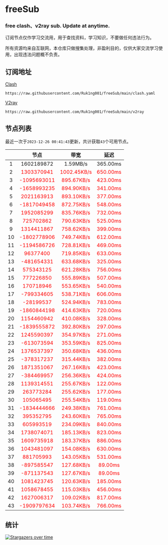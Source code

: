 # freeSub
### free clash、v2ray sub. Update at anytime.

订阅节点仅作学习交流用，用于查找资料，学习知识，不要做任何违法行为。

所有资源均来自互联网，本仓库只做搜集处理，非盈利目的，仅供大家交流学习使用，出现违法问题概不负责。

## 订阅地址
[Clash](https://raw.githubusercontent.com/Ruk1ng001/freeSub/main/clash.yaml)
```
https://raw.githubusercontent.com/Ruk1ng001/freeSub/main/clash.yaml
```
[V2ray](https://raw.githubusercontent.com/Ruk1ng001/freeSub/main/v2ray)
```
https://raw.githubusercontent.com/Ruk1ng001/freeSub/main/v2ray
```

## 节点列表

最近一次于`2023-12-26 00:41:43`更新，共计获取`43`个可用节点。

|  | 节点 | 带宽 | 延迟 |
|:-:|:--:|:--:|:--:|
 | 1 | 1602189872 | 1.59MB/s | 365.00ms |
 | 2 | <font color=red>1303370941</font> | <font color=red>1002.45KB/s</font> | <font color=red>650.00ms</font> |
 | 3 | <font color=red>-1095693011</font> | <font color=red>895.67KB/s</font> | <font color=red>423.00ms</font> |
 | 4 | <font color=red>-1658993235</font> | <font color=red>894.90KB/s</font> | <font color=red>341.00ms</font> |
 | 5 | <font color=red>2021163913</font> | <font color=red>893.10KB/s</font> | <font color=red>377.00ms</font> |
 | 6 | <font color=red>-1817049458</font> | <font color=red>872.75KB/s</font> | <font color=red>548.00ms</font> |
 | 7 | <font color=red>1952085299</font> | <font color=red>835.76KB/s</font> | <font color=red>732.00ms</font> |
 | 8 | <font color=red>725702862</font> | <font color=red>790.63KB/s</font> | <font color=red>525.00ms</font> |
 | 9 | <font color=red>1314411867</font> | <font color=red>758.62KB/s</font> | <font color=red>399.00ms</font> |
 | 10 | <font color=red>-1802778906</font> | <font color=red>749.74KB/s</font> | <font color=red>612.00ms</font> |
 | 11 | <font color=red>-1194586726</font> | <font color=red>728.81KB/s</font> | <font color=red>469.00ms</font> |
 | 12 | <font color=red>96377400</font> | <font color=red>719.85KB/s</font> | <font color=red>633.00ms</font> |
 | 13 | <font color=red>-481654331</font> | <font color=red>633.68KB/s</font> | <font color=red>325.00ms</font> |
 | 14 | <font color=red>575343125</font> | <font color=red>621.28KB/s</font> | <font color=red>756.00ms</font> |
 | 15 | <font color=red>777226850</font> | <font color=red>555.89KB/s</font> | <font color=red>507.00ms</font> |
 | 16 | <font color=red>170718946</font> | <font color=red>553.65KB/s</font> | <font color=red>540.00ms</font> |
 | 17 | <font color=red>-799334605</font> | <font color=red>538.71KB/s</font> | <font color=red>606.00ms</font> |
 | 18 | <font color=red>-28199537</font> | <font color=red>524.94KB/s</font> | <font color=red>783.00ms</font> |
 | 19 | <font color=red>-1860844198</font> | <font color=red>414.63KB/s</font> | <font color=red>720.00ms</font> |
 | 20 | <font color=red>1154460942</font> | <font color=red>410.08KB/s</font> | <font color=red>328.00ms</font> |
 | 21 | <font color=red>-1839555872</font> | <font color=red>392.80KB/s</font> | <font color=red>297.00ms</font> |
 | 22 | <font color=red>1245590397</font> | <font color=red>354.97KB/s</font> | <font color=red>271.00ms</font> |
 | 23 | <font color=red>-613073594</font> | <font color=red>353.59KB/s</font> | <font color=red>825.00ms</font> |
 | 24 | <font color=red>1376537397</font> | <font color=red>350.68KB/s</font> | <font color=red>436.00ms</font> |
 | 25 | <font color=red>-378317237</font> | <font color=red>315.44KB/s</font> | <font color=red>382.00ms</font> |
 | 26 | <font color=red>1871351067</font> | <font color=red>267.16KB/s</font> | <font color=red>423.00ms</font> |
 | 27 | <font color=red>-384469957</font> | <font color=red>256.36KB/s</font> | <font color=red>424.00ms</font> |
 | 28 | <font color=red>1139314551</font> | <font color=red>255.67KB/s</font> | <font color=red>122.00ms</font> |
 | 29 | <font color=red>263773284</font> | <font color=red>255.62KB/s</font> | <font color=red>177.00ms</font> |
 | 30 | <font color=red>105065495</font> | <font color=red>255.54KB/s</font> | <font color=red>119.00ms</font> |
 | 31 | <font color=red>-1834444666</font> | <font color=red>249.38KB/s</font> | <font color=red>761.00ms</font> |
 | 32 | <font color=red>395352795</font> | <font color=red>243.60KB/s</font> | <font color=red>765.00ms</font> |
 | 33 | <font color=red>605993519</font> | <font color=red>234.09KB/s</font> | <font color=red>840.00ms</font> |
 | 34 | <font color=red>1738074071</font> | <font color=red>185.13KB/s</font> | <font color=red>823.00ms</font> |
 | 35 | <font color=red>1609735918</font> | <font color=red>183.37KB/s</font> | <font color=red>886.00ms</font> |
 | 36 | <font color=red>1043481097</font> | <font color=red>154.08KB/s</font> | <font color=red>630.00ms</font> |
 | 37 | <font color=red>881705993</font> | <font color=red>143.05KB/s</font> | <font color=red>531.00ms</font> |
 | 38 | <font color=red>-897585547</font> | <font color=red>127.68KB/s</font> | <font color=red>89.00ms</font> |
 | 39 | <font color=red>-871137543</font> | <font color=red>127.67KB/s</font> | <font color=red>89.00ms</font> |
 | 40 | <font color=red>1081423745</font> | <font color=red>120.63KB/s</font> | <font color=red>185.00ms</font> |
 | 41 | <font color=red>1058678455</font> | <font color=red>115.03KB/s</font> | <font color=red>456.00ms</font> |
 | 42 | <font color=red>1627006317</font> | <font color=red>109.02KB/s</font> | <font color=red>817.00ms</font> |
 | 43 | <font color=red>-1909797634</font> | <font color=red>103.74KB/s</font> | <font color=red>766.00ms</font> |


## 统计

[![Stargazers over time](https://starchart.cc/Ruk1ng001/freeSub.svg)](https://starchart.cc/Ruk1ng001/freeSub)